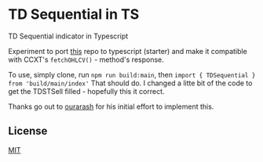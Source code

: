 # TD Sequential in TS

TD Sequential indicator in Typescript

Experiment to port [this](https://github.com/ourarash/tdsequential) repo to typescript (starter) and make it compatible with
CCXT's `fetchOHLCV()` - method's response.

To use, simply clone, run `npm run build:main`, then `import { TDSequential } from 'build/main/index'` That should do.
I changed a litte bit of the code to get the TDSTSell filled - hopefully this it correct.

Thanks go out to [ourarash](https://github.com/ourarash) for his initial effort to implement this.

## License
[MIT](https://vjpr.mit-license.org/)
